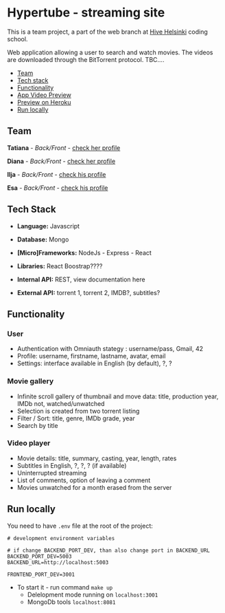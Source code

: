 # Hypertube - streaming site

This is a team project, a part of the web branch at [Hive Helsinki](https://www.hive.fi/) coding school.

Web application allowing a user to search and watch movies.
The videos are downloaded through the BitTorrent protocol.
TBC....

- [Team](#team)
- [Tech stack](#tech-stack)
- [Functionality](#functionality)
- [App Video Preview](#app-live-preview)
- [Preview on Heroku](#preview-on-heroku)
- [Run locally](#run-locally)

## Team

**Tatiana** - _Back/Front_ - [check her profile](https://github.com/T7Q)

**Diana** - _Back/Front_ - [check her profile](https://github.com/DianaMukaliyeva)

**Ilja** - _Back/Front_ - [check his profile](https://github.com/iljaSL)

**Esa** - _Back/Front_ - [check his profile](https://github.com/ehalmkro)


## Tech Stack
- **Language:** Javascript
- **Database:** Mongo
- **[Micro]Frameworks:** NodeJs - Express - React
- **Libraries:** React Boostrap???? 

- **Internal API:** REST, view documentation here 
- **External API:** torrent 1, torrent 2, IMDB?, subtitles?

## Functionality

### User
- Authentication with Omniauth stategy : username/pass, Gmail, 42
- Profile: username, firstname, lastname, avatar, email
- Settings: interface available in English (by default), ?, ? 

### Movie gallery
- Infinite scroll gallery of thumbnail and move data: title, production year, IMDb not, watched/unwatched
- Selection is created from two torrent listing 
- Filter / Sort: title, genre, IMDb grade, year
- Search by title 

### Video player
- Movie details: title, summary, casting, year, length, rates
- Subtitles in English, ?, ?, ? (if available)
- Uninterrupted streaming
- List of comments, option of leaving a comment
- Movies unwatched for a month erased from the server

## Run locally 

You need to have `.env` file at the root of the project:

```
# development environment variables

# if change BACKEND_PORT_DEV, than also change port in BACKEND_URL
BACKEND_PORT_DEV=5003
BACKEND_URL=http://localhost:5003

FRONTEND_PORT_DEV=3001

```

- To start it - run command `make up`
  - Delelopment mode running on `localhost:3001`
  - MongoDb tools `localhost:8081`
